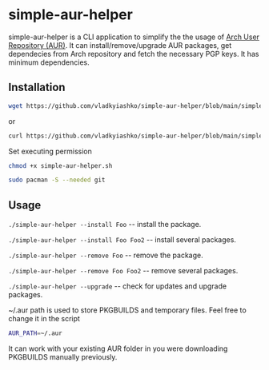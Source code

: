 # simple-aur-helper
simple-aur-helper is a CLI application to simplify the the usage of [Arch User Repository (AUR)](https://aur.archlinux.org/).
It can install/remove/upgrade AUR packages, get dependecies from Arch repository and fetch the necessary PGP keys. It has minimum dependencies.

## Installation
```sh
wget https://github.com/vladkyiashko/simple-aur-helper/blob/main/simple-aur-helper.sh
```
or
```sh
curl https://github.com/vladkyiashko/simple-aur-helper/blob/main/simple-aur-helper.sh
```
Set executing permission
```sh
chmod +x simple-aur-helper.sh
```

```sh
sudo pacman -S --needed git
```

## Usage
`./simple-aur-helper --install Foo` -- install the package.

`./simple-aur-helper --install Foo Foo2` -- install several packages.

`./simple-aur-helper --remove Foo` -- remove the package.

`./simple-aur-helper --remove Foo Foo2` -- remove several packages.

`./simple-aur-helper --upgrade` -- check for updates and upgrade packages.

~/.aur path is used to store PKGBUILDS and temporary files. Feel free to change it in the script
```sh
AUR_PATH=~/.aur
```

It can work with your existing AUR folder in you were downloading PKGBUILDS manually previously.
